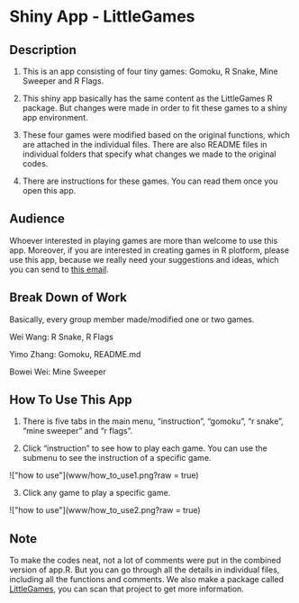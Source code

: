 # Shiny App - LittleGames

## Description

1. This is an app consisting of four tiny games: Gomoku, R Snake, Mine Sweeper and R Flags.

2. This shiny app basically has the same content as the LittleGames R package. But changes were made in order to fit these games to a shiny app environment.

3. These four games were modified based on the original functions, which are attached in the individual files. There are also README files in individual folders that specify what changes we made to the original codes.

4. There are instructions for these games. You can read them once you open this app.

## Audience

Whoever interested in playing games are more than welcome to use this app. Moreover, if you are interested in creating games in R plotform, please use this app, because we really need your suggestions and ideas, which you can send to [this email](yimo_zhang@brown.edu).

## Break Down of Work

Basically, every group member made/modified one or two games.

Wei Wang: R Snake, R Flags

Yimo Zhang: Gomoku, README.md

Bowei Wei: Mine Sweeper

## How To Use This App

1. There is five tabs in the main menu, “instruction”, “gomoku”, “r snake”, “mine sweeper” and “r flags”.

2. Click “instruction” to see how to play each game. You can use the submenu to see the instruction of a specific game.


!["how to use"](www/how_to_use1.png?raw = true)




3. Click any game to play a specific game.


!["how to use"](www/how_to_use2.png?raw = true)



## Note

To make the codes neat, not a lot of comments were put in the combined version of app.R. But you can go through all the details in individual files, including all the functions and comments. We also make a package called [LittleGames](https://github.com/PHP2560-Statistical-Programming-R/r-package-the-best-team), you can scan that project to get more information.


